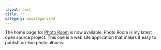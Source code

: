 ```yaml
---
layout: post
title: ''
category: uncategorized
---
```


The home page for <a href="http://photoroom.sourceforge.net/">Photo Room</a> is now available.  Photo Room is my latest open source project.  This one is a web site application that makes it easy to publish on-line photo albums.
